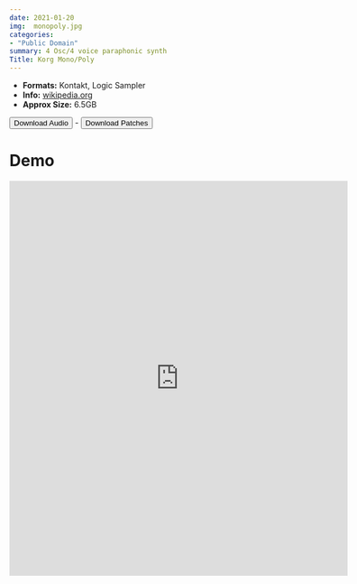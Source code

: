 ```yaml
---
date: 2021-01-20
img:  monopoly.jpg
categories: 
- "Public Domain"
summary: 4 Osc/4 voice paraphonic synth
Title: Korg Mono/Poly
---
```


-   **Formats:** Kontakt, Logic Sampler
-  **Info:** [wikipedia.org](https://en.wikipedia.org/wiki/Korg_Mono/Poly/)
- **Approx Size:**  6.5GB  


<div class="buttons"> <a href="https://www.dropbox.com/sh/itau8h5hfd4wlva/AAA2TKoRMUF_nTu6B8PZzT0ta?dl=0"> <button>Download Audio</button></a> - <a href="https://github.com/publicsamples/Korg-MonoPoly"> <button>Download Patches</button></a></div>

# Demo

<iframe width="600" height="700" src="https://www.modularsamples.com/Demos/demos/monopoly.html" frameborder="0" allow="accelerometer; autoplay; clipboard-write; encrypted-media; gyroscope; picture-in-picture" allowfullscreen></iframe>


